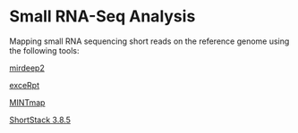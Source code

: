 # Small RNA-Seq Analysis
Mapping small RNA sequencing short reads on the reference genome using the following tools:

[mirdeep2](https://github.com/rajewsky-lab/mirdeep2)

[exceRpt](https://github.com/gersteinlab/exceRpt)

[MINTmap](https://github.com/TJU-CMC-Org/MINTmap)

[ShortStack 3.8.5](https://github.com/MikeAxtell/ShortStack)

